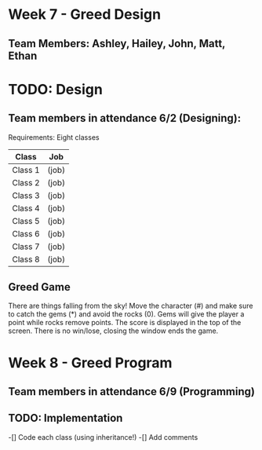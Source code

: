 # Week 7 - Greed Design
## Team Members: Ashley, Hailey, John, Matt, Ethan

# TODO: Design
## Team members in attendance 6/2 (Designing): 
Requirements: Eight classes


| Class | Job |
| ----- | --- |
Class 1 | (job)
Class 2 | (job)
Class 3 | (job)
Class 4 | (job)
Class 5 | (job)
Class 6 | (job)
Class 7 | (job)
Class 8 | (job)

## Greed Game
There are things falling from the sky! Move the character (#) and make sure to catch the gems (*) and avoid the rocks (0). Gems will give the player a point while rocks remove points. The score is displayed in the top of the screen. There is no win/lose, closing the window ends the game.


# Week 8 - Greed Program
## Team members in attendance 6/9 (Programming)

## TODO: Implementation
-[] Code each class (using inheritance!)
-[] Add comments
